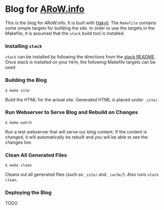 
# Blog for [ARoW.info](http://arow.info)

This is the blog for ARoW.info.  It is built with
[Hakyll](http://jaspervdj.be/hakyll/index.html).  The `Makefile` contains some
simple targets for building the site.  In order to use the targets in the
Makefile, it is assumed that the `stack` build tool is installed.

### Installing `stack`

`stack` can be installed by following the directions from the [stack
README](https://github.com/commercialhaskell/stack#how-to-install).  Once stack
is installed on your `PATH`, the following Makefile targets can be used.

### Building the Blog

```
$ make site
```

Build the HTML for the actual site.  Generated HTML is placed under `_site/`.

### Run Webserver to Serve Blog and Rebuild on Changes

```
$ make watch
```

Run a test webserver that will serve our blog content.  If the content is
changed, it will automatically be rebuilt and you will be able to see the
changes live.

### Clean All Generated Files

```
$ make clean
```

Cleans out all generated files (such as `_site/` and `_cache/`).  Also runs
`stack clean`.

### Deploying the Blog

TODO
